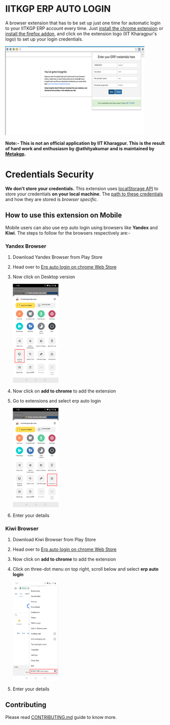IITKGP ERP AUTO LOGIN
=====================
A browser extension that has to be set up just one time for automatic login to your IITKGP ERP account every time. Just [install the chrome extension](https://chrome.google.com/webstore/detail/iitkgp-erp-auto-login/gdickphilmdekcbmpjmbnbikchaecbdk) or [install the firefox addon](https://addons.mozilla.org/addon/iitkgp-erp-auto-login/), and click on the extension logo (IIT Kharagpur's logo) to set up your login credentials.

   <img src="instruction_images/demo.png" />

**Note:- This is not an official application by IIT Kharagpur. This is the result of hard work and enthusiasm by @athityakumar and is maintained by [Metakgp](https://metakgp.github.io/).**


# Credentials Security

**We don't store your credentials.** This extension uses [localStorage API](https://developer.mozilla.org/en-US/docs/Web/API/Web_Storage_API#localStorage) to store your credentials **on your local machine**. The [path to these credentials](https://stackoverflow.com/questions/8634058/where-the-sessionstorage-and-localstorage-stored) and how they are stored is *browser specific*.

## How to use this extension on Mobile

Mobile users can also use erp auto login using browsers like **Yandex** and **Kiwi**. The steps to follow for the browsers respectively are:-

### Yandex Browser

  1. Download Yandex Browser from Play Store
  2. Head over to [Erp auto login on chrome Web Store](https://chrome.google.com/webstore/detail/iitkgp-erp-auto-login/gdickphilmdekcbmpjmbnbikchaecbdk)
  3. Now click on Desktop version   

      <img src="instruction_images/yandex_desktop.jpg" width="30%" />

  4. Now click on **add to chrome** to add the extension
  5. Go to extensions and select erp auto login

      <img src="instruction_images/yandex_extensions.jpg" width="30%" />

  6. Enter your details

### Kiwi Browser

  1. Download Kiwi Browser from Play Store
  2. Head over to [Erp auto login on chrome Web Store](https://chrome.google.com/webstore/detail/iitkgp-erp-auto-login/gdickphilmdekcbmpjmbnbikchaecbdk)
  3. Now click on **add to chrome** to add the extension
  4. Click on three-dot menu on top right, scroll below and select **erp auto login**

      <img src="instruction_images/kiwi_extensions.jpg" width="30%" />

  5. Enter your details

## Contributing

Please read [CONTRIBUTING.md](CONTRIBUTING.md) guide to know more.
